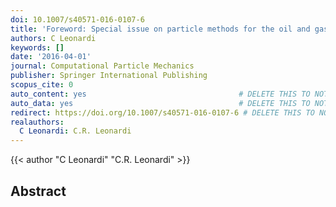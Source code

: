 ```yaml
---
doi: 10.1007/s40571-016-0107-6
title: 'Foreword: Special issue on particle methods for the oil and gas industry'
authors: C Leonardi
keywords: []
date: '2016-04-01'
journal: Computational Particle Mechanics
publisher: Springer International Publishing
scopus_cite: 0
auto_content: yes                                  # DELETE THIS TO NOT AUTO GENERATE CONTENT
auto_data: yes                                     # DELETE THIS TO NOT AUTO GENERATE METADATA
redirect: https://doi.org/10.1007/s40571-016-0107-6 # DELETE THIS TO NOT REDIRECT
realauthors:
  C Leonardi: C.R. Leonardi
---
```

{{< author "C Leonardi" "C.R. Leonardi" >}}

## Abstract
